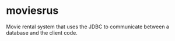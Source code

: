 # moviesrus

Movie rental system that uses the JDBC to communicate between a database and the client code.
